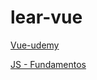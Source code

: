 # lear-vue

[Vue-udemy](https://bluuweb.github.io/vue-udemy/)

[JS - Fundamentos](https://bluuweb.github.io/javascript/fundamentos/)